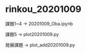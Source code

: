 # rinkou_20201009
課題1~4 ->  20201009_Oba.ipynb  

課題5 ->  plot20201009.py  

発展課題  ->  plot_add20201009.py  

